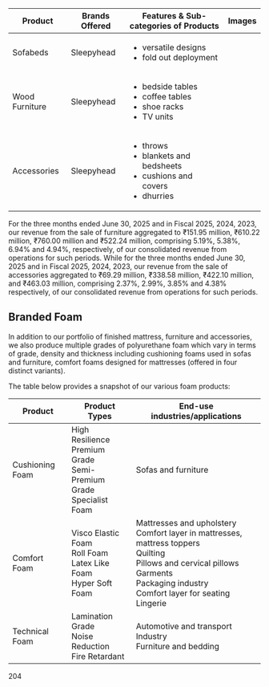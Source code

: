 <table><thead><tr><th>Product</th><th>Brands Offered</th><th>Features & Sub-categories of Products</th><th>Images</th></tr></thead><tbody><tr><td>Sofabeds</td><td>Sleepyhead</td><td><ul><li>versatile designs</li><li>fold out deployment</li></ul></td><td></td></tr><tr><td>Wood Furniture</td><td>Sleepyhead</td><td><ul><li>bedside tables</li><li>coffee tables</li><li>shoe racks</li><li>TV units</li></ul></td><td></td></tr><tr><td>Accessories</td><td>Sleepyhead</td><td><ul><li>throws</li><li>blankets and bedsheets</li><li>cushions and covers</li><li>dhurries</li></ul></td><td></td></tr></tbody></table>

For the three months ended June 30, 2025 and in Fiscal 2025, 2024, 2023, our revenue from the sale of furniture aggregated to ₹151.95 million, ₹610.22 million, ₹760.00 million and ₹522.24 million, comprising 5.19%, 5.38%, 6.94% and 4.94%, respectively, of our consolidated revenue from operations for such periods. While for the three months ended June 30, 2025 and in Fiscal 2025, 2024, 2023, our revenue from the sale of accessories aggregated to ₹69.29 million, ₹338.58 million, ₹422.10 million, and ₹463.03 million, comprising 2.37%, 2.99%, 3.85% and 4.38% respectively, of our consolidated revenue from operations for such periods.

## Branded Foam

In addition to our portfolio of finished mattress, furniture and accessories, we also produce multiple grades of polyurethane foam which vary in terms of grade, density and thickness including cushioning foams used in sofas and furniture, comfort foams designed for mattresses (offered in four distinct variants).

The table below provides a snapshot of our various foam products:

<table><thead><tr><th>Product</th><th>Product Types</th><th>End-use industries/applications</th></tr></thead><tbody><tr><td>Cushioning Foam</td><td>High Resilience<br>Premium Grade<br>Semi-Premium Grade<br>Specialist Foam</td><td>Sofas and furniture</td></tr><tr><td>Comfort Foam</td><td>Visco Elastic Foam<br>Roll Foam<br>Latex Like Foam<br>Hyper Soft Foam</td><td>Mattresses and upholstery<br>Comfort layer in mattresses, mattress toppers<br>Quilting<br>Pillows and cervical pillows<br>Garments<br>Packaging industry<br>Comfort layer for seating<br>Lingerie</td></tr><tr><td>Technical Foam</td><td>Lamination Grade<br>Noise Reduction<br>Fire Retardant</td><td>Automotive and transport Industry<br>Furniture and bedding</td></tr></tbody></table>

204